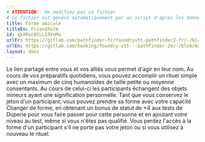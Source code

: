 ```yaml
---
# ATTENTION : Ne modifiez pas ce fichier
# Ce fichier est généré automatiquement par un script d'après les données du module Foundry VTT officiel et de sa traduction
title: Forme amicale
titleEn: Friendform
id: qkXRucQCLLS3VoMa
urlFr: https://gitlab.com/pathfinder-fr/foundryvtt-pathfinder2-fr/-/blob/master/data/feats/qkXRucQCLLS3VoMa.htm
urlEn: https://gitlab.com/hooking/foundry-vtt---pathfinder-2e/-/blob/master/packs/data/feats.db/friendform.json
layout: dons
---
```

Le lien partagé entre vous et vos alliés vous permet d'agir en leur nom. Au cours de vos préparatifs quotidiens, vous pouvez accomplir un rituel simple avec un maximum de cinq humanoïdes de taille petite ou moyenne consentants. Au cours de celui-ci les participants échangent des objets mineurs ayant une signification personnelle. Tant que vous conservez le jeton d'un participant, vous pouvez prendre sa forme avec votre capacité Changer de forme, en obtenant un bonus de statut de +4 aux tests de Duperie pour vous faire passer pour cette personne et en ajoutant votre niveau au test, même si vous n'êtes pas qualifié. Vous perdez l'accès à la forme d'un participant s'il ne porte pas votre jeton ou si vous utilisez à nouveau le rituel.
